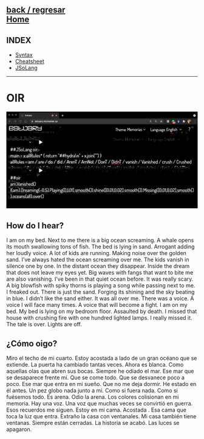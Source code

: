 [back / regresar](../README.md)  
[Home](../../README.md)  
------------------------------------------------------------------------------- 
## INDEX

+ [Syntax](syntaxOir.md)
+ [Cheatsheet](Oir_cheatsheet.pdf) 
+ [JSoLang](jsolangOir.peg)

-------------------------------------------------------------------------------

# OIR

![MEMORIAS'S IMAGE](/img/oirSyntax.jpg)

## How do I hear?

I am on my bed. Next to me there is a big ocean screaming. A whale opens its mouth swallowing tons of fish. The bed is lying in sand. Arrogant adding her loudly voice. A lot of kids are running. Making noise over the golden sand. I’ve always hated the ocean screaming over me. The kids vanish in silence one by one. In the distant ocean they disappear. Inside the dream that does not leave my eyes yet. Big waves with fangs that want to bite me are also vanishing. I’ve been in that quiet ocean before. It was really scary. A big blowfish with spiky thorns is playing a song while passing next to me. I freaked out. There is just the sand. Forging its shining and the sky beating in blue. I didn’t like the sand either. It was all over me. There was a voice. A voice I will face many times. A voice that will become a fight. I am on my bed. My bed is lying on my bedroom floor. Assaulted by death. I missed that house with crushing fire with one hundred lighted lamps. I really missed it. The tale is over. Lights are off. <br/>

## ¿Cómo oigo?

Miro el techo de mi cuarto. Estoy acostada a lado de un gran océano que se extiende. La puerta ha cambiado tantas veces. Ahora es blanca. Como aquellas olas que abren sus bocas. Siempre he odiado el mar. Ese mar que se desaparece frente mí. Que se come todo. Que se desvanece poco a poco. Ese mar que entra en mi sueño. Que no me deja dormir. He estado en él antes. Un pez globo nada junto a mí. Como si fuera nada. Como si fuésemos todo. Es arena. Odio la arena. Los colores colisionan en mi memoria. Hay una voz. Una voz que muchas veces se convirtió en guerra. Esos recuerdos me siguen. Estoy en mi cama. Acostada . Esa cama que toca la luz que entra. Extraño la casa con  ventanales. Mi casa también tiene ventanas. Siempre están cerradas. La historia se acabó. Las luces se apagaron.
<br/>
